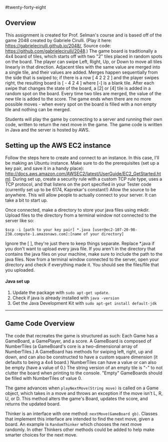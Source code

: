 #twenty-forty-eight

## Overview
This assignment is created for Prof. Selman's course and is based off of the game 2048 created by Gabriele Cirulli. (Play it here: https://gabrielecirulli.github.io/2048/, Source code: https://github.com/gabrielecirulli/2048.) The game board is traditionally a 4x4 board of tiles, which starts off with two "2" tiles placed in random spots on the board. The player can swipe Left, Right, Up, or Down to move all tiles linearly in that direction. Adjacent tiles with the same value are merged into a single tile, and their values are added. Merges happen sequentially from the side that is swiped to; if there is a row [ 4 2 2 2 ] and the player swipes right, the resulting board is [ - 4 2 4 ] where [-] is a blank tile. After each swipe that changes the state of the board, a [2] or [4] tile is added in a random spot on the board. Every time two tiles are merged, the value of the new tile is added to the score. The game ends when there are no more possible moves - when every spot on the board is filled with a non empty tile and nothing can be merged. 

Students will play the game by connecting to a server and running their own code, written to return the next move in the game. The game code is written in Java and the server is hosted by AWS.

## Setting up the AWS EC2 instance
Follow the steps here to create and connect to an instance. In this case, I'll be making an Ubuntu instance. Make sure to do the prerequisites (set up a key pair, and save it in a handy place): http://docs.aws.amazon.com/AWSEC2/latest/UserGuide/EC2_GetStarted.html. During set up, create a security rule with a custom TCP rule type, uses a TCP protocol, and that listens on the port specified in your Tester code (currently set up to be 6174, Kaprekar's constant!) Allow the source to be anywhere. This will allow people to actually connect to your server. It can take a bit to start up. 

Once connected, make a directory to store your java files using mkdir. Upload files to the directory from a terminal window not connected to the server like so:

`$scp -i [path to your key pair] *.java [user@ec2-107-20-98-238.compute-1.amazonaws.com]:[name of your directory]`

Ignore the [ ], they're just there to keep things separate. Replace *.java if you don't want to upload every java file. If you aren't in the directory that contains the java files on your machine, make sure to include the path to the java files. Now from a terminal window connected to the server, open your directory and check if everything made it. You should see the files/file that you uploaded.

#### Java set up
1. Update the package with `sudo apt-get update`.
2. Check if java is already installed with `java -version`
3. Get the Java Development Kit with `sudo apt-get install default-jdk`

-----

## Game Code Overview
The code that recreates the game is structured as such: Each Game has a GameBoard, a GamePlayer, and a score. A GameBoard is composed of NumberTiles (a GameBoard's core is a two-dimensional array of NumberTiles.) A GameBoard has methods for swiping left, right, up and down, and can also be constructed to have a custom square dimension (it defaults to being a 4x4 board.) NumberTiles can have a value or can also be empty (have a value of 0.) The string version of an empty tile is "-" to not clutter the board when printing to the console. "Empty" GameBoards should be filled with NumberTiles of value 0.

The game advances when `playNextMove(String move)` is called on a Game object, which takes in a move and throws an exception if the move isn't L, R, U, or D. This method alters the game's Board, updates the score, and returns the updated board.  

Thinker is an interface with one method: `nextMove(GameBoard gb)`. Classes that implement this interface are intended to find the next move, given a board. An example is `RandomThinker` which chooses the next move randomly. In other Thinkers other methods could be added to help make smarter choices for the next move.



